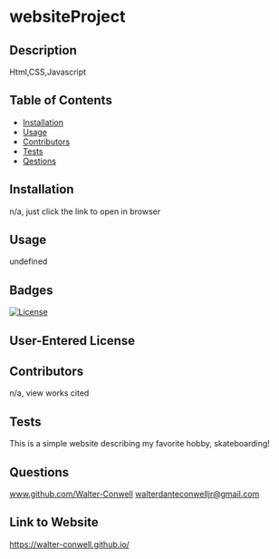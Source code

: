
# websiteProject
## Description
Html,CSS,Javascript
## Table of Contents
- [Installation](#installation)
- [Usage](#usage)
- [Contributors](#credits)
- [Tests](#test)
- [Qestions](#gitUser)
## Installation
n/a, just click the link to open in browser
## Usage
undefined
## Badges
[![License](https://img.shields.io/badge/License-MIT-red.svg)](https://opensource.org/licenses/MIT)
## User-Entered License

## Contributors
n/a, view works cited
## Tests
This is a simple website describing my favorite hobby, skateboarding!
## Questions
www.github.com/Walter-Conwell
walterdanteconwelljr@gmail.com
## Link to Website
https://walter-conwell.github.io/ 
